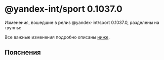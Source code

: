 # @yandex-int/sport 0.1037.0

<!-- ЧЕЛОВЕЧЕСКОЕ ВСТУПЛЕНИЕ -->

Изменения, вошедшие в релиз @yandex-int/sport 0.1037.0, разделены на группы:

Все важные изменения подробно описаны [ниже](#Пояснения).

## Пояснения

